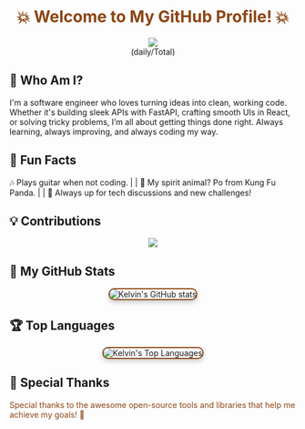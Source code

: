 <div align="center"><h1 style="font-weight:bold; color: #8B4513;">💥 Welcome to My GitHub Profile! 💥</h1></div>

<div align="center">
  <a href="https://hits.seeyoufarm.com">
    <img src="https://hits.seeyoufarm.com/api/count/incr/badge.svg?url=https%3A%2F%2Fgithub.com%2Fministerko&count_bg=%238B4513&title_bg=%23000000&icon=linux.svg&icon_color=%23E7E7E7&title=Profile+Views&edge_flat=false"/>
  </a>
  <br>(daily/Total)
</div>

## 🧠 Who Am I?

I'm a software engineer who loves turning ideas into clean, working code. Whether it's building sleek APIs with FastAPI, crafting smooth UIs in React, or solving tricky problems, I’m all about getting things done right. Always learning, always improving, and always coding my way.

## 🎸 Fun Facts
🎶 Plays guitar when not coding. | | 🐼 My spirit animal? Po from Kung Fu Panda. | | 💬 Always up for tech discussions and new challenges!


## 💡 Contributions
<div align="center">
  <a href="https://git.io/streak-stats">
    <img src="https://streak-stats.demolab.com?user=ministerko&theme=gruvbox&hide_border=true&border_radius=11.5&date_format=j%20M%5B%20Y%5D&fire=8B4513&ring=8B4513&background=000000&stroke=8B4513&include_all_commits=true"/>
  </a>
</div>


## 🚀 My GitHub Stats

<div align="center">
  <img src="https://github-readme-stats.vercel.app/api?username=ministerko&show_icons=true&theme=radical&icon_color=8B4513&title_color=8B4513&bg_color=000000&border_color=8B4513&text_color=8B4513&count_private=true" 
       alt="Kelvin's GitHub stats" 
       style="border-radius: 10px; border: 2px solid #8B4513; box-shadow: 0 4px 8px rgba(0,0,0,0.2);">
</div>


## 🏆 Top Languages

<div align="center">
  <img src="https://github-readme-stats.vercel.app/api/top-langs/?username=ministerko&layout=compact&theme=radical&icon_color=8B4513&title_color=8B4513&bg_color=000000&border_color=8B4513&text_color=8B4513" alt="Kelvin's Top Languages" style="border-radius: 10px; border: 2px solid #8B4513; box-shadow: 0 4px 8px rgba(0,0,0,0.2);">
</div>

## 🎨 Special Thanks

<span style="color: #8B4513;">Special thanks to the awesome open-source tools and libraries that help me achieve my goals! 🙌</span>
